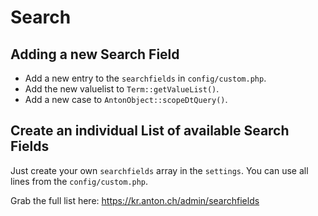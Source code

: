 # Search

## Adding a new Search Field 

- Add a new entry to the `searchfields` in `config/custom.php`.
- Add the new valuelist to `Term::getValueList()`. 
- Add a new case to `AntonObject::scopeDtQuery()`. 

## Create an individual List of available Search Fields 

Just create your own `searchfields` array in the `settings`. You can use all lines from the `config/custom.php`.

Grab the full list here: https://kr.anton.ch/admin/searchfields
